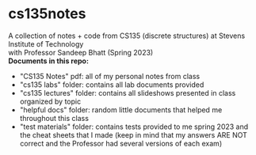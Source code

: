 # cs135notes
A collection of notes + code from CS135 (discrete structures) at Stevens Institute of Technology  
with Professor Sandeep Bhatt (Spring 2023)  
**Documents in this repo:**  
- "CS135 Notes" pdf: all of my personal notes from class  
- "cs135 labs" folder: contains all lab documents provided  
- "cs135 lectures" folder: contains all slideshows presented in class organized by topic
- "helpful docs" folder: random little documents that helped me throughout this class  
- "test materials" folder: contains tests provided to me spring 2023 and the cheat sheets that I made (keep in mind that my answers ARE NOT correct and the Professor had several versions of each exam)  

